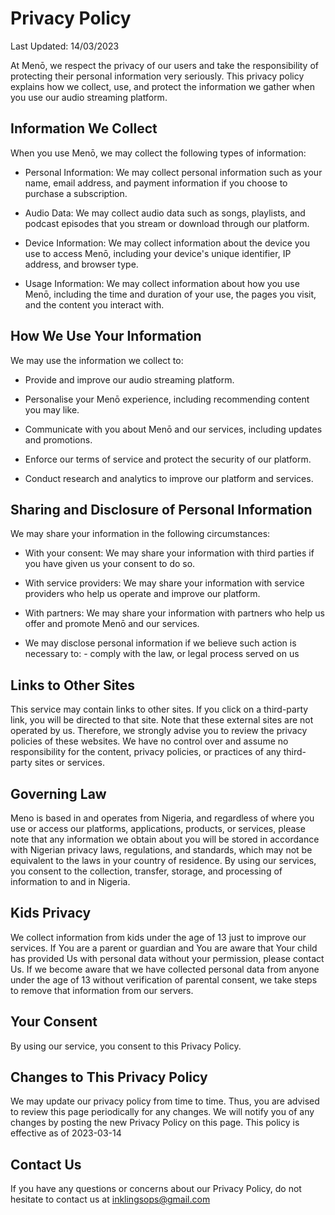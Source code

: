 # Privacy Policy

Last Updated: 14/03/2023

At Menō, we respect the privacy of our users and take the responsibility of protecting their personal information very seriously. This privacy policy explains how we collect, use, and protect the information we gather when you use our audio streaming platform.

## Information We Collect
When you use Menō, we may collect the following types of information:
- Personal Information: We may collect personal information such as your name, email address, and payment information if you choose to purchase a subscription.

- Audio Data: We may collect audio data such as songs, playlists, and podcast episodes that you stream or download through our platform.

- Device Information: We may collect information about the device you use to access Menō, including your device's unique identifier, IP address, and browser type.

- Usage Information: We may collect information about how you use Menō, including the time and duration of your use, the pages you visit, and the content you interact with.

## How We Use Your Information
We may use the information we collect to:

- Provide and improve our audio streaming platform.

- Personalise your Menō experience, including recommending content you may like.

- Communicate with you about Menō and our services, including updates and promotions.

- Enforce our terms of service and protect the security of our platform.

- Conduct research and analytics to improve our platform and services.


## Sharing and Disclosure of Personal Information

We may share your information in the following circumstances:

- With your consent: We may share your information with third parties if you have given us your consent to do so.

- With service providers: We may share your information with service providers who help us operate and improve our platform.

- With partners: We may share your information with partners who help us offer and promote Menō and our services.

- We may disclose personal information if we believe such action is necessary to: - comply with the law, or legal process served on us

## Links to Other Sites
This service may contain links to other sites. If you click on a third-party link, you will be directed to that site. Note that these external sites are not operated by us. Therefore, we strongly advise you to review the privacy policies of these websites. We have no control over and assume no responsibility for the content, privacy policies, or practices of any third-party sites or services.

## Governing Law
Meno is based in and operates from Nigeria, and regardless of where you use or access our platforms, applications, products, or services, please note that any information we obtain about you will be stored in accordance with Nigerian privacy laws, regulations, and standards, which may not be equivalent to the laws in your country of residence. By using our services, you consent to the collection, transfer, storage, and processing of information to and in Nigeria.

## Kids Privacy
We collect information from kids under the age of 13 just to improve our services. If You are a parent or guardian and You are aware that Your child has provided Us with personal data without your permission, please contact Us. If we become aware that we have collected personal data from anyone under the age of 13 without verification of parental consent, we take steps to remove that information from our servers.

## Your Consent
By using our service, you consent to this Privacy Policy.

## Changes to This Privacy Policy
We may update our privacy policy from time to time. Thus, you are advised to review this page periodically for any changes. We will notify you of any changes by posting the new Privacy Policy on this page.
This policy is effective as of 2023-03-14

## Contact Us
If you have any questions or concerns about our Privacy Policy, do not hesitate to contact us at inklingsops@gmail.com

